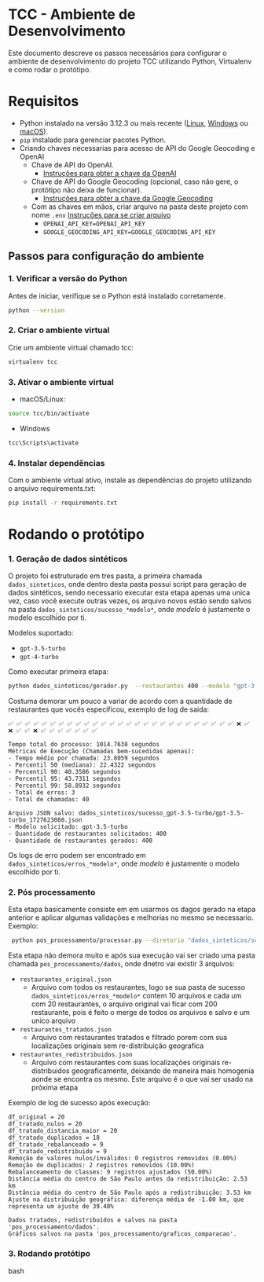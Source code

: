 # TCC - Ambiente de Desenvolvimento

Este documento descreve os passos necessários para configurar o ambiente de desenvolvimento do projeto TCC utilizando Python, Virtualenv e como rodar o protótipo.

# Requisitos

- Python instalado na versão 3.12.3 ou mais recente ([Linux](https://python.org.br/instalacao-linux/), [Windows](https://python.org.br/instalacao-windows/) ou [macOS](https://python.org.br/instalacao-mac/)).
- `pip` instalado para gerenciar pacotes Python.
- Criando chaves necessarias para acesso de API do Google Geocoding e OpenAI
    - Chave de API do OpenAI. 
        - [Instruções para obter a chave da OpenAI](OPENAI.md)
    - Chave de API do Google Geocoding (opcional, caso não gere, o protótipo não deixa de funcionar). 
        - [Instruções para obter a chave da Google Geocoding](GOOGLE_GEOCODING.md)
    - Com as chaves em mãos, criar arquivo na pasta deste projeto com nome `.env` [Instruções para se criar arquivo](OPENAI.md)
        - `OPENAI_API_KEY=OPENAI_API_KEY`
        - `GOOGLE_GEOCODING_API_KEY=GOOGLE_GEOCODING_API_KEY`


## Passos para configuração do ambiente

### 1. Verificar a versão do Python

Antes de iniciar, verifique se o Python está instalado corretamente.

```bash
python --version
```

### 2. Criar o ambiente virtual
Crie um ambiente virtual chamado tcc:

```bash
virtualenv tcc
```

### 3. Ativar o ambiente virtual
- macOS/Linux:
```bash
source tcc/bin/activate
```
- Windows
```bash
tcc\Scripts\activate
```

### 4. Instalar dependências
Com o ambiente virtual ativo, instale as dependências do projeto utilizando o arquivo requirements.txt:

```bash
pip install -r requirements.txt
```

# Rodando o protótipo

### 1. Geração de dados sintéticos

O projeto foi estruturado em tres pasta, a primeira chamada `dados_sinteticos`, onde dentro desta pasta possui script para geração de dados sintéticos, sendo necessario executar esta etapa apenas uma unica vez, caso você execute outras vezes, os arquivo novos estão sendo salvos na pasta `dados_sinteticos/sucesso_*modelo*`, onde *modelo* é justamente o modelo escolhido por ti. 

Modelos suportado:
- `gpt-3.5-turbo`
- `gpt-4-turbo`

Como executar primeira etapa:
```bash
python dados_sinteticos/gerador.py  --restaurantes 400 --modelo "gpt-3.5-turbo"
```

Costuma demorar um pouco a variar de acordo com a quantidade de restaurantes que vocês especificou, exemplo de log de saida:

```
✅ ✅ ✅ ✅ ✅ ✅ ✅ ✅ ✅ ✅ ✅ ✅ ✅ ✅ ✅ ✅ ✅ ✅ ✅ ✅ ✅ ✅ ✅ ✅ ✅ ✅ ✅ ❌ ✅ ❌ ✅ ✅ ❌ ✅ ✅ ✅ ✅ ✅ ✅ ✅

Tempo total do processo: 1014.7638 segundos
Métricas de Execução (Chamadas bem-sucedidas apenas):
- Tempo médio por chamada: 23.8059 segundos
- Percentil 50 (mediana): 22.4322 segundos
- Percentil 90: 40.3586 segundos
- Percentil 95: 43.7311 segundos
- Percentil 99: 58.8932 segundos
- Total de erros: 3
- Total de chamadas: 40

Arquivo JSON salvo: dados_sinteticos/sucesso_gpt-3.5-turbo/gpt-3.5-turbo_1727623088.json
- Modelo solicitado: gpt-3.5-turbo
- Quantidade de restaurantes solicitados: 400
- Quantidade de restaurantes gerados: 400
```

Os logs de erro podem ser encontrado em `dados_sinteticos/erros_*modelo*`, onde *modelo* é justamente o modelo escolhido por ti.

### 2. Pós processamento

Esta etapa basicamente consiste em em usarmos os dagos gerado na etapa anterior e aplicar algumas validações e melhorias no mesmo se necessario. Exemplo:

```bash
 python pos_processamento/processar.py --diretorio "dados_sinteticos/sucesso_gpt-3.5-turbo"
 ```

Esta etapa não demora muito e após sua execução vai ser criado uma pasta chamada `pos_processamento/dados`, onde dnetro vai existir 3 arquivos:

- `restaurantes_original.json`
    - Arquivo com todos os restaurantes, logo se sua pasta de sucesso `dados_sinteticos/erros_*modelo*` contem 10 arquivos e cada um com 20 restaurantes, o arquivo original vai ficar com 200 restaurante, pois é feito o merge de todos os arquivos e salvo e um unico arquivo
- `restaurantes_tratados.json` 
    - Arquivo com restaurantes tratados e filtrado porem com sua localizações originais sem re-distribuição geografica
- `restaurantes_redistribuidos.json`
    - Arquivo com restaurantes com suas localizações originais re-distribuidos geograficamente, deixando de maneira mais homogenia aonde se encontra os mesmo. Este arquivo é o que vai ser usado na próxima etapa

Exemplo de log de sucesso após execução:

```
df_original = 20
df_tratado_nulos = 20
df_tratado_distancia_maior = 20
df_tratado_duplicados = 18
df_tratado_rebalanceado = 9
df_tratado_redistribuido = 9
Remoção de valores nulos/inválidos: 0 registros removidos (0.00%)
Remoção de duplicados: 2 registros removidos (10.00%)
Rebalanceamento de classes: 9 registros ajustados (50.00%)
Distância média do centro de São Paulo antes da redistribuição: 2.53 km
Distância média do centro de São Paulo após a redistribuição: 3.53 km
Ajuste na distribuição geográfica: diferença média de -1.00 km, que representa um ajuste de 39.40%

Dados tratados, redistribuídos e salvos na pasta 'pos_processamento/dados'.
Gráficos salvos na pasta 'pos_processamento/graficos_comparacao'.
```

### 3. Rodando protótipo

bash
```tcc/bin/streamlit run aplicacao/app.py -- --diretorio "pos_processamento/dados/restaurantes"
```